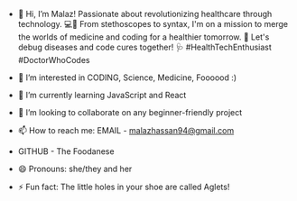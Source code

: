 - 👋 Hi, I’m Malaz! Passionate about revolutionizing healthcare through technology. 💻💊 From stethoscopes to syntax, I'm on a mission to merge the worlds of medicine and coding for a healthier tomorrow. 💪 Let's debug diseases and code cures together! 🩺 #HealthTechEnthusiast #DoctorWhoCodes
  
- 👀 I’m interested in CODING, Science, Medicine, Foooood :)
- 🌱 I’m currently learning JavaScript and React
- 💞️ I’m looking to collaborate on any beginner-friendly project
- 📫 How to reach me: EMAIL - malazhassan94@gmail.com
- GITHUB - The Foodanese
- 😄 Pronouns: she/they and her
- ⚡ Fun fact: The little holes in your shoe are called Aglets!

